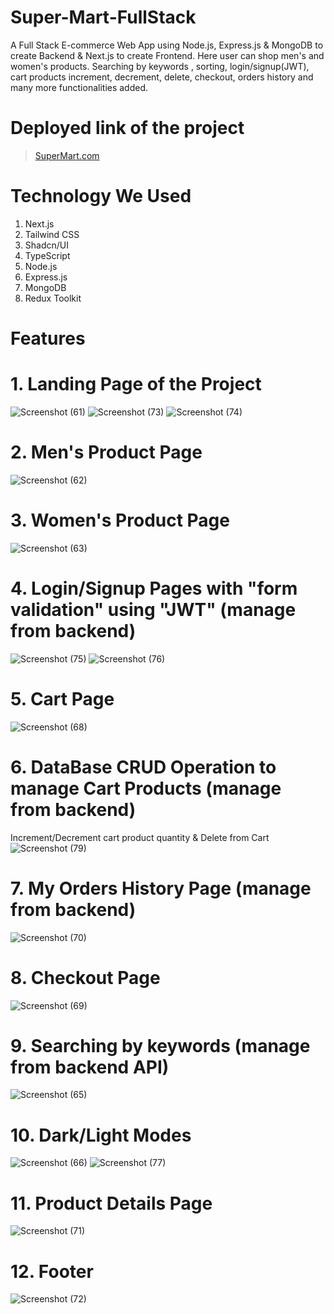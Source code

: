 # Super-Mart-FullStack
A Full Stack E-commerce Web App using Node.js, Express.js & MongoDB to create Backend & Next.js to create Frontend. Here user can shop men's and women's products. Searching by keywords , sorting, login/signup(JWT), cart products increment, decrement, delete, checkout, orders history and many more functionalities added.

# Deployed link of the project

> [SuperMart.com](https://super-mart-full-stack.vercel.app/)
# Technology We Used
1. Next.js
2. Tailwind CSS
3. Shadcn/UI
4. TypeScript
5. Node.js
6. Express.js
7. MongoDB
8. Redux Toolkit

# Features 

   # 1. Landing Page of the Project
   
   ![Screenshot (61)](https://github.com/user-attachments/assets/2e6de1ae-0635-4265-a0ca-b7e175f2c5ef)
   ![Screenshot (73)](https://github.com/user-attachments/assets/0a7b5e5b-b9b8-4bb4-849a-a821913ab70d)
   ![Screenshot (74)](https://github.com/user-attachments/assets/b4eeccf6-676a-4332-b36d-4ff597f44529)

   # 2. Men's Product Page

   ![Screenshot (62)](https://github.com/user-attachments/assets/18522e6b-b25a-496d-95e2-05c1084872d1)

   # 3. Women's Product Page

   ![Screenshot (63)](https://github.com/user-attachments/assets/30b98430-ee07-436d-91df-4d989e612220)

   # 4. Login/Signup Pages with "form validation" using "JWT" (manage from backend)

   ![Screenshot (75)](https://github.com/user-attachments/assets/ea62c9e1-285d-46cd-b001-136aa72d0424)
   ![Screenshot (76)](https://github.com/user-attachments/assets/f337a854-a1a0-4ba5-9350-38c2dcdaa90a)

   # 5. Cart Page

   ![Screenshot (68)](https://github.com/user-attachments/assets/ce9eb643-f0a4-48ae-ad1c-436c68ed4e0f)

   # 6. DataBase CRUD Operation to manage Cart Products (manage from backend)

   Increment/Decrement cart product quantity & Delete from Cart
   ![Screenshot (79)](https://github.com/user-attachments/assets/cabe580f-8942-4f7f-a398-adeabff51613)

   # 7. My Orders History Page (manage from backend)

   ![Screenshot (70)](https://github.com/user-attachments/assets/dbf0d741-65b3-462c-847a-025e51b033e3)

   # 8. Checkout Page

   ![Screenshot (69)](https://github.com/user-attachments/assets/cb127a3f-f169-412e-aede-23e605b7e7d7)

   # 9. Searching by keywords (manage from backend API)

   ![Screenshot (65)](https://github.com/user-attachments/assets/ccd24989-d36d-4d71-a571-019a39ad03f3)

   # 10. Dark/Light Modes

   ![Screenshot (66)](https://github.com/user-attachments/assets/3f5ebbea-1c92-4996-81e8-497484ae931a)
   ![Screenshot (77)](https://github.com/user-attachments/assets/7548eb3a-c76b-4ed2-b6b0-037bf1ce4768)

   # 11. Product Details Page

   ![Screenshot (71)](https://github.com/user-attachments/assets/23dfa24a-9470-4411-869a-03c6846088e8)

   # 12. Footer

   ![Screenshot (72)](https://github.com/user-attachments/assets/296303ca-cfc7-47ed-a560-6310b1ec775b)


    





